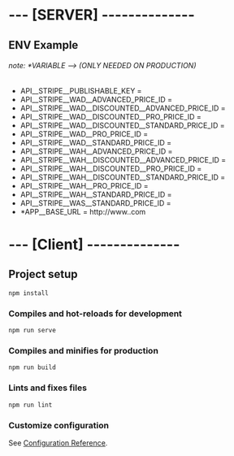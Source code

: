 # --- [SERVER] --------------
## ENV Example
###### note: *VARIABLE --> (ONLY NEEDED ON PRODUCTION)

* API__STRIPE__PUBLISHABLE_KEY = <GET-FROM-STRIPE>
* API__STRIPE__WAD__ADVANCED_PRICE_ID = <GET-FROM-STRIPE>
* API__STRIPE__WAD__DISCOUNTED__ADVANCED_PRICE_ID = <GET-FROM-STRIPE>
* API__STRIPE__WAD__DISCOUNTED__PRO_PRICE_ID = <GET-FROM-STRIPE>
* API__STRIPE__WAD__DISCOUNTED__STANDARD_PRICE_ID = <GET-FROM-STRIPE>
* API__STRIPE__WAD__PRO_PRICE_ID = <GET-FROM-STRIPE>
* API__STRIPE__WAD__STANDARD_PRICE_ID = <GET-FROM-STRIPE>
* API__STRIPE__WAH__ADVANCED_PRICE_ID = <GET-FROM-STRIPE>
* API__STRIPE__WAH__DISCOUNTED__ADVANCED_PRICE_ID = <GET-FROM-STRIPE>
* API__STRIPE__WAH__DISCOUNTED__PRO_PRICE_ID = <GET-FROM-STRIPE>
* API__STRIPE__WAH__DISCOUNTED__STANDARD_PRICE_ID = <GET-FROM-STRIPE>
* API__STRIPE__WAH__PRO_PRICE_ID = <GET-FROM-STRIPE>
* API__STRIPE__WAH__STANDARD_PRICE_ID = <GET-FROM-STRIPE>
* API__STRIPE__WAS__STANDARD_PRICE_ID = <GET-FROM-STRIPE>
* *APP__BASE_URL = http://www.<website-name-here>.com

# --- [Client] --------------
## Project setup
```
npm install
```

### Compiles and hot-reloads for development
```
npm run serve
```

### Compiles and minifies for production
```
npm run build
```

### Lints and fixes files
```
npm run lint
```

### Customize configuration
See [Configuration Reference](https://cli.vuejs.org/config/).
